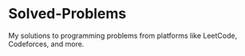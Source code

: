 # Solved-Problems
My solutions to programming problems from platforms like LeetCode, Codeforces, and more.

